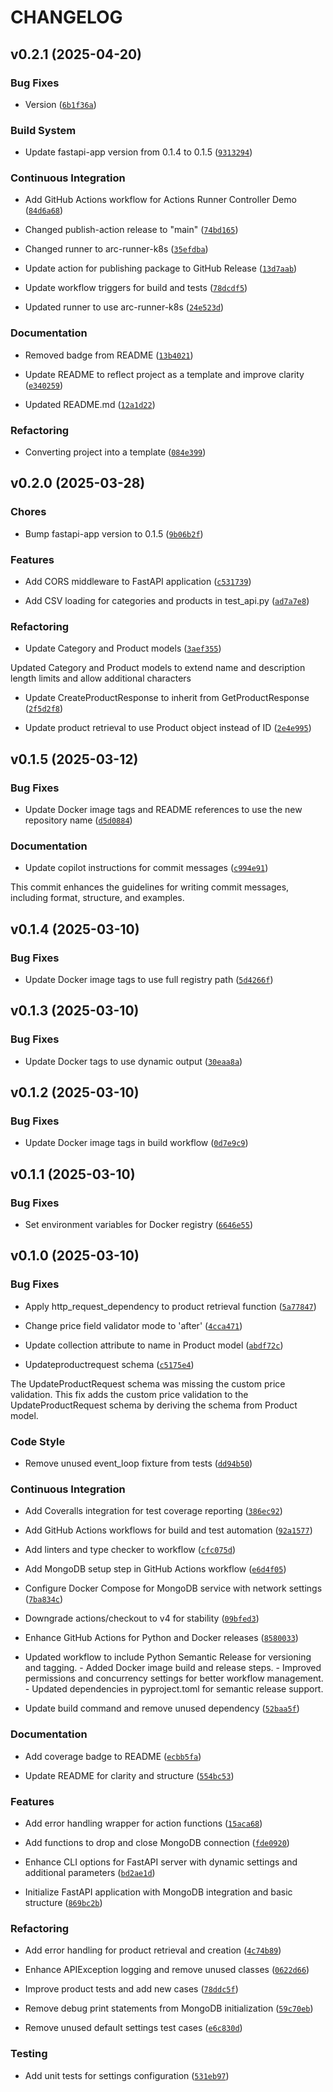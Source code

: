 # CHANGELOG


## v0.2.1 (2025-04-20)

### Bug Fixes

- Version
  ([`6b1f36a`](https://github.com/ucm-cse-prg/fastapi-beanie-app-template/commit/6b1f36a0345d298eba6cf6735049e21c1b79e7f0))

### Build System

- Update fastapi-app version from 0.1.4 to 0.1.5
  ([`9313294`](https://github.com/ucm-cse-prg/fastapi-beanie-app-template/commit/931329451a137190c7c8b323d4fa679e93128fcb))

### Continuous Integration

- Add GitHub Actions workflow for Actions Runner Controller Demo
  ([`84d6a68`](https://github.com/ucm-cse-prg/fastapi-beanie-app-template/commit/84d6a68e90c2388680c0ab71a1e2577d71a6d126))

- Changed publish-action release to "main"
  ([`74bd165`](https://github.com/ucm-cse-prg/fastapi-beanie-app-template/commit/74bd1655e3ca252c2b42e9ed38d80f1293c8fd32))

- Changed runner to arc-runner-k8s
  ([`35efdba`](https://github.com/ucm-cse-prg/fastapi-beanie-app-template/commit/35efdba83c96627acd06bbc1d8d143277d18b3fc))

- Update action for publishing package to GitHub Release
  ([`13d7aab`](https://github.com/ucm-cse-prg/fastapi-beanie-app-template/commit/13d7aab88bc567383383e9668ab3860ac8798cce))

- Update workflow triggers for build and tests
  ([`78dcdf5`](https://github.com/ucm-cse-prg/fastapi-beanie-app-template/commit/78dcdf5970b34ce24e971f568547a7f4f5f0a81b))

- Updated runner to use arc-runner-k8s
  ([`24e523d`](https://github.com/ucm-cse-prg/fastapi-beanie-app-template/commit/24e523d0cd15f51151b2381a66f9b5273dced50e))

### Documentation

- Removed badge from README
  ([`13b4021`](https://github.com/ucm-cse-prg/fastapi-beanie-app-template/commit/13b402118858de3dc1d8add000b5ced8d7c954eb))

- Update README to reflect project as a template and improve clarity
  ([`e340259`](https://github.com/ucm-cse-prg/fastapi-beanie-app-template/commit/e3402594ad1d4e8733bb543095edf51483ce0d59))

- Updated README.md
  ([`12a1d22`](https://github.com/ucm-cse-prg/fastapi-beanie-app-template/commit/12a1d22959edd4b5db21075d4c1f54ae2241ea42))

### Refactoring

- Converting project into a template
  ([`084e399`](https://github.com/ucm-cse-prg/fastapi-beanie-app-template/commit/084e399583c64c96d23def6e9fa4d36e0b859cb7))


## v0.2.0 (2025-03-28)

### Chores

- Bump fastapi-app version to 0.1.5
  ([`9b06b2f`](https://github.com/ucm-cse-prg/fastapi-beanie-app-template/commit/9b06b2fc9e8a30c3f09a32c09d6bc86a0127e87b))

### Features

- Add CORS middleware to FastAPI application
  ([`c531739`](https://github.com/ucm-cse-prg/fastapi-beanie-app-template/commit/c531739424f1111d65f724f8e7707cbee3e9e4e1))

- Add CSV loading for categories and products in test_api.py
  ([`ad7a7e8`](https://github.com/ucm-cse-prg/fastapi-beanie-app-template/commit/ad7a7e8c542e7b24b5432de503820b6d549a5f86))

### Refactoring

- Update Category and Product models
  ([`3aef355`](https://github.com/ucm-cse-prg/fastapi-beanie-app-template/commit/3aef355c7479c2ef3427cccaf73270b7b630f61e))

Updated Category and Product models to extend name and description length limits and allow
  additional characters

- Update CreateProductResponse to inherit from GetProductResponse
  ([`2f5d2f8`](https://github.com/ucm-cse-prg/fastapi-beanie-app-template/commit/2f5d2f8c80e903b2d9732693d4e0fac6fdf4f605))

- Update product retrieval to use Product object instead of ID
  ([`2e4e995`](https://github.com/ucm-cse-prg/fastapi-beanie-app-template/commit/2e4e995784b5c7a4ed2d884cfcd2f9de4613ac83))


## v0.1.5 (2025-03-12)

### Bug Fixes

- Update Docker image tags and README references to use the new repository name
  ([`d5d0884`](https://github.com/ucm-cse-prg/fastapi-beanie-app-template/commit/d5d0884842f301e83f17cb5cbc2627c898a13091))

### Documentation

- Update copilot instructions for commit messages
  ([`c994e91`](https://github.com/ucm-cse-prg/fastapi-beanie-app-template/commit/c994e9107337e985df50bdd6da2f78824a22f259))

This commit enhances the guidelines for writing commit messages, including format, structure, and
  examples.


## v0.1.4 (2025-03-10)

### Bug Fixes

- Update Docker image tags to use full registry path
  ([`5d4266f`](https://github.com/ucm-cse-prg/fastapi-beanie-app-template/commit/5d4266ff72520c373b98f58aa6ed19e5eea1f3aa))


## v0.1.3 (2025-03-10)

### Bug Fixes

- Update Docker tags to use dynamic output
  ([`30eaa8a`](https://github.com/ucm-cse-prg/fastapi-beanie-app-template/commit/30eaa8aff2a93604e9681a9834601a4301e4f5b9))


## v0.1.2 (2025-03-10)

### Bug Fixes

- Update Docker image tags in build workflow
  ([`0d7e9c9`](https://github.com/ucm-cse-prg/fastapi-beanie-app-template/commit/0d7e9c90c77b380d4e212c2ba84f15d507f7a556))


## v0.1.1 (2025-03-10)

### Bug Fixes

- Set environment variables for Docker registry
  ([`6646e55`](https://github.com/ucm-cse-prg/fastapi-beanie-app-template/commit/6646e55a3b766889a2f217d29664f588b7a880f3))


## v0.1.0 (2025-03-10)

### Bug Fixes

- Apply http_request_dependency to product retrieval function
  ([`5a77847`](https://github.com/ucm-cse-prg/fastapi-beanie-app-template/commit/5a778476d0bb118ed989a7dc02dee3919f7d1398))

- Change price field validator mode to 'after'
  ([`4cca471`](https://github.com/ucm-cse-prg/fastapi-beanie-app-template/commit/4cca471369dd0e22393c77b40862703ced998771))

- Update collection attribute to name in Product model
  ([`abdf72c`](https://github.com/ucm-cse-prg/fastapi-beanie-app-template/commit/abdf72ca2d36dea03903e4c465643392dd14c555))

- Updateproductrequest schema
  ([`c5175e4`](https://github.com/ucm-cse-prg/fastapi-beanie-app-template/commit/c5175e47e403132cbcd404ab020ead77393658c0))

The UpdateProductRequest schema was missing the custom price validation. This fix adds the custom
  price validation to the UpdateProductRequest schema by deriving the schema from Product model.

### Code Style

- Remove unused event_loop fixture from tests
  ([`dd94b50`](https://github.com/ucm-cse-prg/fastapi-beanie-app-template/commit/dd94b500557798b2de620f47e49f380b48ff6660))

### Continuous Integration

- Add Coveralls integration for test coverage reporting
  ([`386ec92`](https://github.com/ucm-cse-prg/fastapi-beanie-app-template/commit/386ec92741ab97da78deb232067cc433484bfee7))

- Add GitHub Actions workflows for build and test automation
  ([`92a1577`](https://github.com/ucm-cse-prg/fastapi-beanie-app-template/commit/92a1577c09498b3fc646524544a24d1ab7a805c8))

- Add linters and type checker to workflow
  ([`cfc075d`](https://github.com/ucm-cse-prg/fastapi-beanie-app-template/commit/cfc075da054c9d7b962c26e215afad3772fedc2d))

- Add MongoDB setup step in GitHub Actions workflow
  ([`e6d4f05`](https://github.com/ucm-cse-prg/fastapi-beanie-app-template/commit/e6d4f05d9de412697e612afff82e87df8b70a5f6))

- Configure Docker Compose for MongoDB service with network settings
  ([`7ba834c`](https://github.com/ucm-cse-prg/fastapi-beanie-app-template/commit/7ba834c8085d36962a875b84e8d446b178adecd7))

- Downgrade actions/checkout to v4 for stability
  ([`09bfed3`](https://github.com/ucm-cse-prg/fastapi-beanie-app-template/commit/09bfed31eb204abb60a1291f102f1981f15cbc92))

- Enhance GitHub Actions for Python and Docker releases
  ([`8580033`](https://github.com/ucm-cse-prg/fastapi-beanie-app-template/commit/8580033ce218a5211e60542842a144452db8d624))

- Updated workflow to include Python Semantic Release for versioning and tagging. - Added Docker
  image build and release steps. - Improved permissions and concurrency settings for better workflow
  management. - Updated dependencies in pyproject.toml for semantic release support.

- Update build command and remove unused dependency
  ([`52baa5f`](https://github.com/ucm-cse-prg/fastapi-beanie-app-template/commit/52baa5fec68849467d33de989b05f6e07861ff2e))

### Documentation

- Add coverage badge to README
  ([`ecbb5fa`](https://github.com/ucm-cse-prg/fastapi-beanie-app-template/commit/ecbb5fa0d4e752512fe9d6e081a2fec72c7fac39))

- Update README for clarity and structure
  ([`554bc53`](https://github.com/ucm-cse-prg/fastapi-beanie-app-template/commit/554bc53dc45d4a759ce8fd215572db8bd1484c21))

### Features

- Add error handling wrapper for action functions
  ([`15aca68`](https://github.com/ucm-cse-prg/fastapi-beanie-app-template/commit/15aca68f6ec97010c74f5f3d944091ba5d6332fe))

- Add functions to drop and close MongoDB connection
  ([`fde0920`](https://github.com/ucm-cse-prg/fastapi-beanie-app-template/commit/fde0920d71c12bc2afe94b6c1aaf860d0ac8ebf7))

- Enhance CLI options for FastAPI server with dynamic settings and additional parameters
  ([`bd2ae1d`](https://github.com/ucm-cse-prg/fastapi-beanie-app-template/commit/bd2ae1d919ea3ec0ec68d35f6a9b5ce2d68238db))

- Initialize FastAPI application with MongoDB integration and basic structure
  ([`869bc2b`](https://github.com/ucm-cse-prg/fastapi-beanie-app-template/commit/869bc2b5eb85535b1f9f867f0918760d90263026))

### Refactoring

- Add error handling for product retrieval and creation
  ([`4c74b89`](https://github.com/ucm-cse-prg/fastapi-beanie-app-template/commit/4c74b898200d4109074c627b874f5de1770495be))

- Enhance APIException logging and remove unused classes
  ([`0622d66`](https://github.com/ucm-cse-prg/fastapi-beanie-app-template/commit/0622d6655350b183c311efee0424bb6c4f541307))

- Improve product tests and add new cases
  ([`78ddc5f`](https://github.com/ucm-cse-prg/fastapi-beanie-app-template/commit/78ddc5fb9d7510b606cdfac6b564ae22ddfe0e15))

- Remove debug print statements from MongoDB initialization
  ([`59c70eb`](https://github.com/ucm-cse-prg/fastapi-beanie-app-template/commit/59c70ebbfb0d4a3d1af3133b73778055c98a6070))

- Remove unused default settings test cases
  ([`e6c830d`](https://github.com/ucm-cse-prg/fastapi-beanie-app-template/commit/e6c830dcc1b25bf3e6016f8e173cdff2c0f7a56e))

### Testing

- Add unit tests for settings configuration
  ([`531eb97`](https://github.com/ucm-cse-prg/fastapi-beanie-app-template/commit/531eb97a2766294a43976bee906775edce8c68fa))
